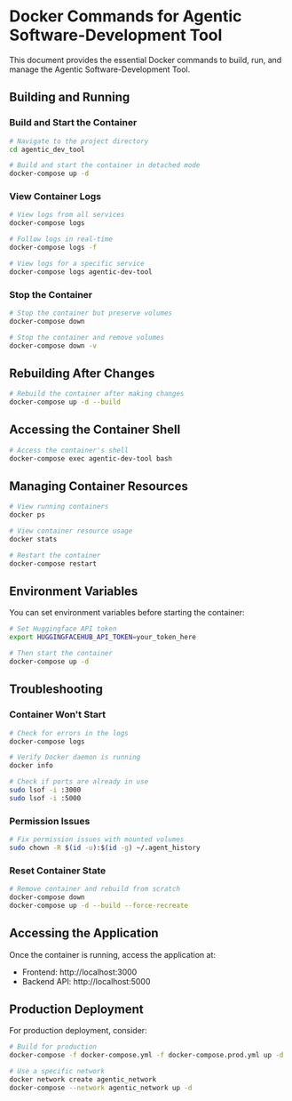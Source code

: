 # Docker Commands for Agentic Software-Development Tool

This document provides the essential Docker commands to build, run, and manage the Agentic Software-Development Tool.

## Building and Running

### Build and Start the Container

```bash
# Navigate to the project directory
cd agentic_dev_tool

# Build and start the container in detached mode
docker-compose up -d
```

### View Container Logs

```bash
# View logs from all services
docker-compose logs

# Follow logs in real-time
docker-compose logs -f

# View logs for a specific service
docker-compose logs agentic-dev-tool
```

### Stop the Container

```bash
# Stop the container but preserve volumes
docker-compose down

# Stop the container and remove volumes
docker-compose down -v
```

## Rebuilding After Changes

```bash
# Rebuild the container after making changes
docker-compose up -d --build
```

## Accessing the Container Shell

```bash
# Access the container's shell
docker-compose exec agentic-dev-tool bash
```

## Managing Container Resources

```bash
# View running containers
docker ps

# View container resource usage
docker stats

# Restart the container
docker-compose restart
```

## Environment Variables

You can set environment variables before starting the container:

```bash
# Set Huggingface API token
export HUGGINGFACEHUB_API_TOKEN=your_token_here

# Then start the container
docker-compose up -d
```

## Troubleshooting

### Container Won't Start

```bash
# Check for errors in the logs
docker-compose logs

# Verify Docker daemon is running
docker info

# Check if ports are already in use
sudo lsof -i :3000
sudo lsof -i :5000
```

### Permission Issues

```bash
# Fix permission issues with mounted volumes
sudo chown -R $(id -u):$(id -g) ~/.agent_history
```

### Reset Container State

```bash
# Remove container and rebuild from scratch
docker-compose down
docker-compose up -d --build --force-recreate
```

## Accessing the Application

Once the container is running, access the application at:

- Frontend: http://localhost:3000
- Backend API: http://localhost:5000

## Production Deployment

For production deployment, consider:

```bash
# Build for production
docker-compose -f docker-compose.yml -f docker-compose.prod.yml up -d

# Use a specific network
docker network create agentic_network
docker-compose --network agentic_network up -d
```